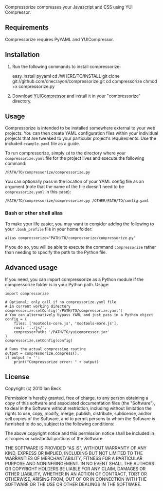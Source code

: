 Compressorize compresses your Javascript and CSS using YUI Compressor.

## Requirements

Compressorize requires PyYAML and YUICompressor.

## Installation

1. Run the following commands to install compressorize:

    easy_install pyyaml
    cd /WHERE/TO/INSTALL
    git clone git://github.com/onecrayon/compressorize.git
    cd compressorize
    chmod +x compressorize.py

2. Download [YUICompressor](http://developer.yahoo.com/yui/compressor/) and
   install it in your "compressorize" directory.

## Usage

Compressorize is intended to be installed somewhere external to your web
projects.  You can then create YAML configuration files within your
individual projects that are tweaked to your particular project's
requirements.  Use the included `example.yaml` file as a guide.

To run compressorize, simply `cd` to the directory where your
`compressorize.yaml` file for the project lives and execute the
following command:

    /PATH/TO/compressorize/compressorize.py

You can optionally pass in the location of your YAML config file as an
argument (note that the name of the file doesn't need to be
`compressorize.yaml` in this case):

    /PATH/TO/compressorize/compressorize.py /OTHER/PATH/TO/config.yaml

### Bash or other shell alias

To make your life easier, you may want to consider adding the following
to your `.bash_profile` file in your home folder:

    alias compressorize="PATH/TO/compressorize/compressorize.py"

If you do so, you will be able to execute the command `compressorize`
rather than needing to specify the path to the Python file.

## Advanced usage

If you need, you can import compressorize as a Python module if the
compressorize folder is in your Python path.  Usage:

    import compressorize
    
    # Optional; only call if no compressorize.yaml file
    # in current working directory
    compressorize.setConfig('/PATH/TO/compressorize.yaml')
    # You can alternatively bypass YAML and just pass in a Python object
    config = {
        files: ['mootools-core.js', 'mootools-more.js'],
        root: '../js/',
        compressorPath: '/PATH/TO/yuicompressor.jar'
    }
    compressorize.setConfig(config)
    
    # Runs the actual compressing routine
    output = compressorize.compress();
    if output != '':
        print("Compressorize error: " + output)

## License

Copyright (c) 2010 Ian Beck

Permission is hereby granted, free of charge, to any person obtaining a
copy of this software and associated documentation files (the
"Software"), to deal in the Software without restriction, including
without limitation the rights to use, copy, modify, merge, publish,
distribute, sublicense, and/or sell copies of the Software, and to
permit persons to whom the Software is furnished to do so, subject to
the following conditions:

The above copyright notice and this permission notice shall be included
in all copies or substantial portions of the Software.

THE SOFTWARE IS PROVIDED "AS IS", WITHOUT WARRANTY OF ANY KIND, EXPRESS
OR IMPLIED, INCLUDING BUT NOT LIMITED TO THE WARRANTIES OF
MERCHANTABILITY, FITNESS FOR A PARTICULAR PURPOSE AND NONINFRINGEMENT.
IN NO EVENT SHALL THE AUTHORS OR COPYRIGHT HOLDERS BE LIABLE FOR ANY
CLAIM, DAMAGES OR OTHER LIABILITY, WHETHER IN AN ACTION OF CONTRACT,
TORT OR OTHERWISE, ARISING FROM, OUT OF OR IN CONNECTION WITH THE
SOFTWARE OR THE USE OR OTHER DEALINGS IN THE SOFTWARE.